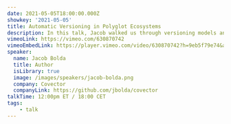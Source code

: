 ```yaml
---
date: 2021-05-05T18:00:00.000Z
showkey: '2021-05-05'
title: Automatic Versioning in Polyglot Ecosystems
description: In this talk, Jacob walked us through versioning models and caveats to consider when releasing packages and services when you use different languages to write them. 
vimeoLink: https://vimeo.com/630870742
vimeoEmbedLink: https://player.vimeo.com/video/630870742?h=9eb5f79e74&amp;badge=0&amp;autoplay=1&amp;autopause=0&amp;player_id=0&amp;app_id=58479
speaker:
  name: Jacob Bolda
  title: Author
  isLibrary: true
  image: /images/speakers/jacob-bolda.png
  company: Covector
  companyLink: https://github.com/jbolda/covector
talkTime: 12:00pm ET / 18:00 CET 
tags:
    - talk
---
```

